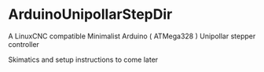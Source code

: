 ArduinoUnipollarStepDir
=======================

A LinuxCNC compatible Minimalist Arduino ( ATMega328 ) Unipollar stepper controller

Skimatics and setup instructions to come later
